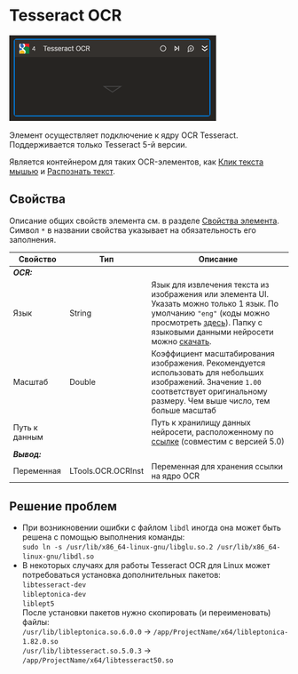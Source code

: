 # Tesseract OCR

![](<../../../.gitbook/assets1/Tesseract-cropped.png>)

Элемент осуществляет подключение к ядру OCR Tesseract. Поддерживается только Tesseract 5-й версии. 

Является контейнером для таких OCR-элементов, как [Клик текста мышью](https://docs.primo-rpa.ru/primo-rpa/g_elements/el_basic/els_ocr/el_ocr_textclick) и [Распознать текст](https://docs.primo-rpa.ru/primo-rpa/g_elements/el_basic/els_ocr/el_ocr_recog).

## Свойства
Описание общих свойств элемента см. в разделе [Свойства элемента](https://docs.primo-rpa.ru/primo-rpa/primo-studio/process/elements#svoistva-elementa).\
Символ `*` в названии свойства указывает на обязательность его заполнения.

| Свойство             | Тип                   | Описание                                      |
| -------------------- | --------------------- | --------------------------------------------- |
| ***OCR:*** | |  |
| Язык | String | Язык для извлечения текста из изображения или элемента UI. Указать можно только 1 язык. По умолчанию `"eng"` (коды можно просмотреть [здесь](https://github.com/tesseract-ocr/tesseract/blob/main/doc/tesseract.1.asc#languages)). Папку с языковыми данными нейросети можно [скачать](https://tesseract-ocr.github.io/tessdoc/Data-Files). |
| Масштаб | Double | Коэффициент масштабирования изображения. Рекомендуется использовать для небольших изображений. Значение `1.00` соответствует оригинальному размеру. Чем выше число, тем больше масштаб |
| Путь к данным |  | Путь к хранилищу данных нейросети, расположенному по [ссылке](https://tesseract-ocr.github.io/tessdoc/Data-Files) (совместим с версией 5.0) |
| ***Вывод:***  |  |  |
| Переменная | LTools.OCR.OCRInst | Переменная для хранения ссылки на ядро OCR |

## Решение проблем
* При возникновении ошибки с файлом `libdl` иногда она может быть решена с помощью выполнения команды:  
`sudo ln -s /usr/lib/x86_64-linux-gnu/libglu.so.2 /usr/lib/x86_64-linux-gnu/libdl.so`
* В некоторых случаях для работы Tesseract OCR для Linux может потребоваться установка дополнительных пакетов:  
`libtesseract-dev`  
`libleptonica-dev`  
`liblept5`  
После установки пакетов нужно скопировать (и переименовать) файлы:  
`/usr/lib/libleptonica.so.6.0.0` -> `/app/ProjectName/x64/libleptonica-1.82.0.so`  
`/usr/lib/libtesseract.so.5.0.3` -> `/app/ProjectName/x64/libtesseract50.so`  
